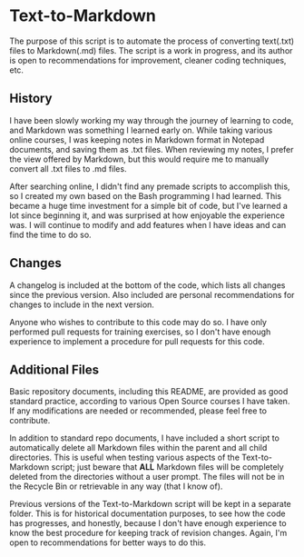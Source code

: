 # Text-to-Markdown

The purpose of this script is to automate the process of converting text(.txt) files to Markdown(.md) files. The script is a work in progress, and its author is open to recommendations for improvement, cleaner coding techniques, etc. 

## History

I have been slowly working my way through the journey of learning to code, and Markdown was something I learned early on. While taking various online courses, I was keeping notes in Markdown format in Notepad documents, and saving them as .txt files. When reviewing my notes, I prefer the view offered by Markdown, but this would require me to manually convert all .txt files to .md files. 

After searching online, I didn't find any premade scripts to accomplish this, so I created my own based on the Bash programming I had learned. This became a huge time investment for a simple bit of code, but I've learned a lot since beginning it, and was surprised at how enjoyable the experience was. I will continue to modify and add features when I have ideas and can find the time to do so. 

## Changes

A changelog is included at the bottom of the code, which lists all changes since the previous version. Also included are personal recommendations for changes to include in the next version. 

Anyone who wishes to contribute to this code may do so. I have only performed pull requests for training exercises, so I don't have enough experience to implement a procedure for pull requests for this code. 

## Additional Files

Basic repository documents, including this README, are provided as good standard practice, according to various Open Source courses I have taken. If any modifications are needed or recommended, please feel free to contribute. 

In addition to standard repo documents, I have included a short script to automatically delete all Markdown files within the parent and all child directories. This is useful when testing various aspects of the Text-to-Markdown script; just beware that **ALL** Markdown files will be completely deleted from the directories without a user prompt. The files will not be in the Recycle Bin or retrievable in any way (that I know of). 

Previous versions of the Text-to-Markdown script will be kept in a separate folder. This is for historical documentation purposes, to see how the code has progresses, and honestly, because I don't have enough experience to know the best procedure for keeping track of revision changes. Again, I'm open to recommendations for better ways to do this. 
